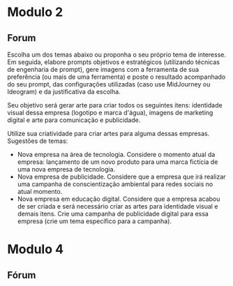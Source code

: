 # Modulo 2
## Forum
Escolha um dos temas abaixo ou proponha o seu próprio tema de interesse. Em seguida, elabore prompts objetivos e estratégicos (utilizando técnicas de engenharia de prompt), gere imagens com a ferramenta de sua preferência (ou mais de uma ferramenta) e poste o resultado acompanhado do seu prompt, das configurações utilizadas (caso use MidJourney ou Ideogram) e da justificativa da escolha.

Seu objetivo será gerar arte para criar todos os seguintes itens: identidade visual dessa empresa (logotipo e marca d'água), imagens de marketing digital e arte para comunicação e publicidade.

Utilize sua criatividade para criar artes para alguma dessas empresas.
Sugestões de temas:
- Nova empresa na área de tecnologia. Considere o momento atual da empresa: lançamento de um novo produto para uma marca fictícia de uma nova empresa de tecnologia.
- Nova empresa de publicidade. Considere que a empresa que irá realizar uma campanha de conscientização ambiental para redes sociais no atual momento.
- Nova empresa em educação digital. Considere que a empresa acabou de ser criada e será necessário criar as artes para identidade visual e demais itens. Crie uma campanha de publicidade digital para essa
empresa (crie um tema específico para a campanha).


# Modulo 4
## Fórum
